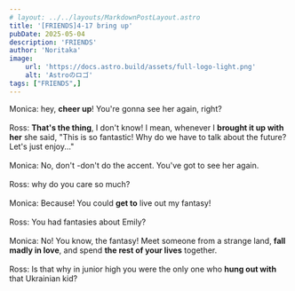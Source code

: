 ```yaml
---
# layout: ../../layouts/MarkdownPostLayout.astro
title: '[FRIENDS]4-17 bring up'
pubDate: 2025-05-04
description: 'FRIENDS'
author: 'Noritaka'
image:
    url: 'https://docs.astro.build/assets/full-logo-light.png'
    alt: 'Astroのロゴ'
tags: ["FRIENDS",]
---
```


Monica: hey, **cheer up**! You're gonna see her again, right? <br><br>
Ross: **That's the thing**, I don't know! I mean, whenever I **brought it up with her** she said, "This is so fantastic! Why do we have to talk about the future? Let's just enjoy..." <br><br>
Monica: No, don't -don't do the accent. You've got to see her again.<br><br>
Ross: why do you care so much?<br><br>
Monica: Because! You could **get to** live out my fantasy!<br><br>
Ross: You had fantasies about Emily?<br><br>
Monica: No! You know, the fantasy! Meet someone from a strange land, **fall madly in love**, and spend **the rest of your lives** together.<br><br>
Ross: Is that why in junior high you were the only one who **hung out with** that Ukrainian kid?

